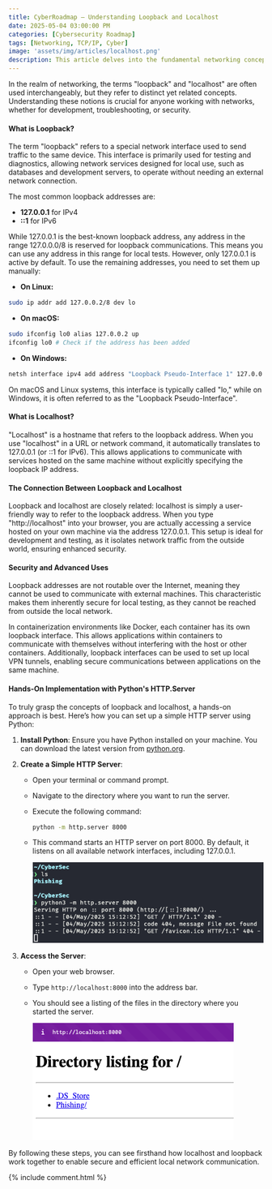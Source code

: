 ```yaml
---
title: CyberRoadmap — Understanding Loopback and Localhost
date: 2025-05-04 03:00:00 PM
categories: [Cybersecurity Roadmap]
tags: [Networking, TCP/IP, Cyber]
image: 'assets/img/articles/localhost.png'
description: This article delves into the fundamental networking concepts of loopback and localhost, essential for professionals in computer networking, cybersecurity, and coding. It explains how loopback interfaces facilitate local traffic for testing and diagnostics, ensuring secure, non-routable communications. The article highlights the role of localhost as a user-friendly reference to loopback addresses, crucial for developing and testing network services locally. It also covers advanced uses in containerization, providing a practical implementation guide using Python's HTTP.Server to solidify understanding. Ideal for enhancing knowledge in TCP/IP and secure network configurations.
---
```



In the realm of networking, the terms "loopback" and "localhost" are often used interchangeably, but they refer to distinct yet related concepts. Understanding these notions is crucial for anyone working with networks, whether for development, troubleshooting, or security.

#### What is Loopback?

The term "loopback" refers to a special network interface used to send traffic to the same device. This interface is primarily used for testing and diagnostics, allowing network services designed for local use, such as databases and development servers, to operate without needing an external network connection.

The most common loopback addresses are:

* **127.0.0.1** for IPv4
*  **::1** for IPv6

While 127.0.0.1 is the best-known loopback address, any address in the range 127.0.0.0/8 is reserved for loopback communications. This means you can use any address in this range for local tests. However, only 127.0.0.1 is active by default. To use the remaining addresses, you need to set them up manually:

* **On Linux:**
```bash
sudo ip addr add 127.0.0.2/8 dev lo
```
* **On macOS:**
```zsh
sudo ifconfig lo0 alias 127.0.0.2 up
ifconfig lo0 # Check if the address has been added
```
* **On Windows:**
```cmd
netsh interface ipv4 add address "Loopback Pseudo-Interface 1" 127.0.0.2 255.0.0.0
```

On macOS and Linux systems, this interface is typically called "lo," while on Windows, it is often referred to as the "Loopback Pseudo-Interface".

#### What is Localhost?

"Localhost" is a hostname that refers to the loopback address. When you use "localhost" in a URL or network command, it automatically translates to 127.0.0.1 (or ::1 for IPv6). This allows applications to communicate with services hosted on the same machine without explicitly specifying the loopback IP address.

#### The Connection Between Loopback and Localhost

Loopback and localhost are closely related: localhost is simply a user-friendly way to refer to the loopback address. When you type "http://localhost" into your browser, you are actually accessing a service hosted on your own machine via the address 127.0.0.1. This setup is ideal for development and testing, as it isolates network traffic from the outside world, ensuring enhanced security.

#### Security and Advanced Uses

Loopback addresses are not routable over the Internet, meaning they cannot be used to communicate with external machines. This characteristic makes them inherently secure for local testing, as they cannot be reached from outside the local network.

In containerization environments like Docker, each container has its own loopback interface. This allows applications within containers to communicate with themselves without interfering with the host or other containers. Additionally, loopback interfaces can be used to set up local VPN tunnels, enabling secure communications between applications on the same machine.

#### Hands-On Implementation with Python's HTTP.Server

To truly grasp the concepts of loopback and localhost, a hands-on approach is best. Here’s how you can set up a simple HTTP server using Python:

1. **Install Python**: Ensure you have Python installed on your machine. You can download the latest version from [python.org](https://www.python.org).
2. **Create a Simple HTTP Server**:

    * Open your terminal or command prompt.
    * Navigate to the directory where you want to run the server.
    * Execute the following command:

      ```bash
      python -m http.server 8000
      ```
    * This command starts an HTTP server on port 8000. By default, it listens on all available network interfaces, including 127.0.0.1.

      ![Screenshot 2025-05-04 at 15.13.24](assets/img/2025-05-04-Loopback_n_localhost/terminal_screen.png)
3. **Access the Server**:

    * Open your web browser.
    * Type `http://localhost:8000` into the address bar.
    * You should see a listing of the files in the directory where you started the server.

      ![Screenshot 2025-05-04 at 15.15.03](assets/img/2025-05-04-Loopback_n_localhost/web_screen.png)

By following these steps, you can see firsthand how localhost and loopback work together to enable secure and efficient local network communication.


{% include comment.html %}